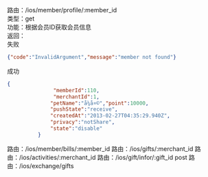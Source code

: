 路由：/ios/member/profile/:member_id  <br/>
类型：get  <br/>
功能：根据会员ID获取会员信息  <br/>
返回：<br/>
失败
```json
{"code":"InvalidArgument","message":"member not found"}
```
成功
```json
{
               "memberId":110,
               "merchantId":1,
              "petName":"å¼å¤©","point":10000,
              "pushState":"receive",
              "createdAt":"2013-02-27T04:35:29.940Z",
              "privacy":"notShare",
              "state":"disable"
          }
```

路由：/ios/member/bills/:member_id
路由：/ios/gifts/:merchant_id
路由：/ios/activities/:merchant_id
路由：/ios/gift/infor/:gift_id
post
路由：/ios/exchange/gifts
